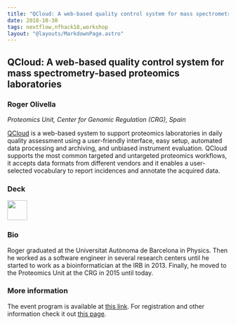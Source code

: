 ```yaml
---
title: "QCloud: A web-based quality control system for mass spectrometry-based proteomics laboratories"
date: 2018-10-30
tags: nextflow,nfhack18,workshop
layout: "@layouts/MarkdownPage.astro"
---
```


## QCloud: A web-based quality control system for mass spectrometry-based proteomics laboratories

### Roger Olivella
*Proteomics Unit, Center for Genomic Regulation (CRG), Spain*

[QCloud](https://qcloud.crg.eu) is a web-based system to support proteomics laboratories in daily quality assessment using a user-friendly interface, easy setup, automated data processing and archiving, and unbiased instrument evaluation. QCloud supports the most common targeted and untargeted proteomics workflows, it accepts data formats from different vendors and it enables a user-selected vocabulary to report incidences and annotate the acquired data.

### Deck

<a href='/misc/nfhack18/roger.pdf'><img src='/img/deck.png' width='45pt' /></a>

### Bio

Roger graduated at the Universitat Autònoma de Barcelona in Physics. Then he worked as a software engineer in several research centers until he started to work as a bioinformatician at the IRB in 2013. Finally, he moved to the Proteomics Unit at the CRG in 2015 until today.


### More information

The event program is available at [this link](https://github.com/nextflow-io/nf-hack18/blob/master/schedule.md). For registration and other information check it out [this page](http://www.crg.eu/en/event/coursescrg-nextflow-reproducible-silico-genomics-0).
